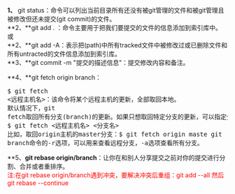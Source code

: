 **1、** git status：命令可以列出当前目录所有还没有被git管理的文件和被git管理且被修改但还未提交(git commit)的文件。<br>
**2、**git add . ：命令主要用于把我们要提交的文件的信息添加到索引库中。或<br>
**2、**git add -A：表示把(path)中所有tracked文件中被修改过或已删除文件和所有untracted的文件信息添加到索引库。<br>
**3、**git commit  -m "提交的描述信息"：提交修改内容和备注。<br>

**4、**git fetch origin branch：<pre>$ git fetch &lt;远程主机名&gt;：该命令将某个远程主机的更新，全部取回本地。
默认情况下，git fetch取回所有分支(branch)的更新。如果只想取回特定分支的更新，可以指定分支名。
$ git fetch &lt;远程主机名&gt; &lt;分支名&gt;
比如，取回origin主机的master分支：$ git fetch origin maste
git branch命令的-r选项，可以用来查看远程分支，-a选项查看所有分支。
</pre>
**5、**git rebase origin/branch**：让你在和别人分享提交之前对你的提交进行分割、合并或者重排序。<br>
<span style="color:red">注:在git rebase origin/branch遇到冲突，要解决冲突后重组：git add --all 然后 git rebase --continue</span>
